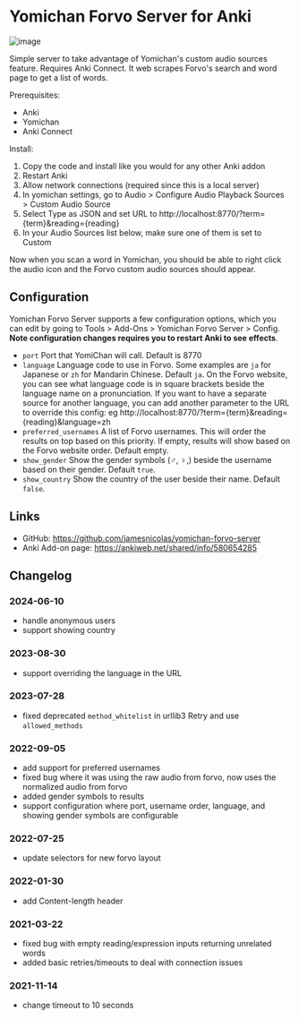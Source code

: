 

# Yomichan Forvo Server for Anki
![image](https://user-images.githubusercontent.com/2841145/111932339-97690580-8a93-11eb-9f2a-4fa791dd5954.png)

Simple server to take advantage of Yomichan's custom audio sources feature. Requires Anki Connect. It web scrapes Forvo's search and word page to get a list of words.

Prerequisites:

- Anki
- Yomichan
- Anki Connect

Install:

1. Copy the code and install like you would for any other Anki addon
2. Restart Anki
3. Allow network connections (required since this is a local server)
4. In yomichan settings, go to Audio > Configure Audio Playback Sources > Custom Audio Source
5. Select Type as JSON and set URL to http://localhost:8770/?term={term}&reading={reading}
6. In your Audio Sources list below, make sure one of them is set to Custom

Now when you scan a word in Yomichan, you should be able to right click the audio icon and the Forvo custom audio sources should appear.

## Configuration

Yomichan Forvo Server supports a few configuration options, which you can edit by going to Tools > Add-Ons > Yomichan Forvo Server > Config. **Note configuration changes requires you to restart Anki to see effects**.

- `port`                Port that YomiChan will call. Default is 8770
- `language`            Language code to use in Forvo. Some examples are `ja` for Japanese or `zh` for Mandarin Chinese. Default `ja`. On the Forvo website, you can see what language code is in square brackets beside the language name on a pronunciation. If you want to have a separate source for another language, you can add another parameter to the URL to override this config: eg http://localhost:8770/?term={term}&reading={reading}&language=zh
- `preferred_usernames` A list of Forvo usernames. This will order the results on top based on this priority. If empty, results will show based on the Forvo website order. Default empty.
- `show_gender`         Show the gender symbols (♂, ♀,) beside the username based on their gender. Default `true`.
- `show_country`        Show the country of the user beside their name. Default `false`.

## Links

- GitHub: https://github.com/jamesnicolas/yomichan-forvo-server
- Anki Add-on page: https://ankiweb.net/shared/info/580654285

## Changelog
### 2024-06-10
- handle anonymous users
- support showing country

### 2023-08-30
- support overriding the language in the URL

### 2023-07-28
- fixed deprecated `method_whitelist` in urllib3 Retry and use `allowed_methods`

### 2022-09-05
- add support for preferred usernames
- fixed bug where it was using the raw audio from forvo, now uses the normalized audio from forvo
- added gender symbols to results
- support configuration where port, username order, language, and showing gender symbols are configurable

### 2022-07-25
- update selectors for new forvo layout

### 2022-01-30
- add Content-length header

### 2021-03-22
- fixed bug with empty reading/expression inputs returning unrelated words
- added basic retries/timeouts to deal with connection issues

### 2021-11-14
- change timeout to 10 seconds

